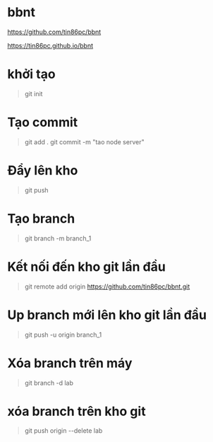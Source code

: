 # bbnt
https://github.com/tin86pc/bbnt

https://tin86pc.github.io/bbnt


# khởi tạo
>git init

# Tạo commit
>git add .
>git commit -m "tao node server"

# Đẩy lên kho
>git push


# Tạo branch
>git branch -m branch_1

# Kết nối đến kho git lần đầu
>git remote add origin https://github.com/tin86pc/bbnt.git

# Up branch mới lên kho git lần đầu
>git push -u origin branch_1

# Xóa branch trên máy
>git branch -d lab

# xóa branch trên kho git
>git push origin --delete lab





